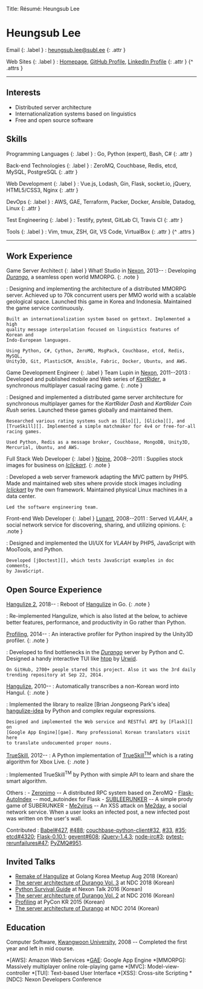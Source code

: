 Title: Résumé: Heungsub Lee

Heungsub Lee
============

Email {: .label }
: [heungsub.lee@subl.ee](mailto:heungsub.lee@subl.ee)
  {: .attr }

Web Sites {: .label }
: [Homepage](/),
  [GitHub Profile](https://github.com/sublee),
  [LinkedIn Profile](https://linkedin.com/in/sublee)
  {: .attr }
{^ .attrs }

---

Interests
---------

- Distributed server architecture
- Internationalization systems based on linguistics
- Free and open source software

Skills
------

Programming Languages {: .label }
: Go, Python (expert), Bash, C#
  {: .attr }

Back-end Technologies {: .label }
: ZeroMQ, Couchbase, Redis, etcd, MySQL, PostgreSQL
  {: .attr }

Web Development {: .label }
: Vue.js, Lodash, Gin, Flask, socket.io, jQuery, HTML5/CSS3, Nginx
  {: .attr }

DevOps {: .label }
: AWS, GAE, Terraform, Packer, Docker, Ansible, Datadog, Linux
  {: .attr }

Test Engineering {: .label }
: Testify, pytest, GitLab CI, Travis CI
  {: .attr }

Tools {: .label }
: Vim, tmux, ZSH, Git, VS Code, VirtualBox
  {: .attr }
{^ .attrs }

---

Work Experience
---------------

Game Server Architect {: .label }
What! Studio in [Nexon][], 2013--
:   Developing <cite>[Durango][]</cite>, a seamless open world MMORPG.
    {: .note }

:   Designing and implementing the architecture of a distributed MMORPG server.
    Achieved up to 70k concurrent users per MMO world with a scalable
    geological space. Launched this game in Korea and Indonesia. Maintained
    the game service continuously.

    Built an internationalization system based on gettext. Implemented a high
    quality message interpolation focused on linguistics features of Korean and
    Indo-European languages.

    Using Python, C#, Cython, ZeroMQ, MsgPack, Couchbase, etcd, Redis, MySQL,
    Unity3D, Git, PlasticSCM, Ansible, Fabric, Docker, Ubuntu, and AWS.

Game Development Engineer {: .label }
Team Lupin in [Nexon][], 2011--2013
:   Developed and published mobile and Web series of
    <cite>[KartRider][]</cite>, a synchronous multiplayer casual racing game.
    {: .note }

:   Designed and implemented a distributed game server architecture for
    synchronous multiplayer games for the <cite>KartRider Dash</cite> and
    <cite>KartRider Coin Rush</cite> series. Launched these games globally and
    maintained them.

    Researched various rating systems such as [Elo][], [Glicko][], and
    [TrueSkill][]. Implemented a simple matchmaker for 4v4 or free-for-all
    racing games.

    Used Python, Redis as a message broker, Couchbase, MongoDB, Unity3D,
    Mercurial, Ubuntu, and AWS.

Full Stack Web Developer {: .label }
[Npine][], 2008--2011
:   Supplies stock images for business on <cite>[Iclickart][]</cite>.
    {: .note }

:   Developed a web server framework adapting the MVC pattern by PHP5. Made
    and maintained web sites where provide stock images including
    <cite>[Iclickart][]</cite> by the own framework. Maintained physical Linux
    machines in a data center.

    Led the software engineering team.

Front-end Web Developer {: .label }
[Lunant][], 2008--2011
:   Served <cite>VLAAH</cite>, a social network service for discovering,
    sharing, and utilizing opinions.
    {: .note }

:   Designed and implemented the UI/UX for <cite>VLAAH</cite> by PHP5,
    JavaScript with MooTools, and Python.

    Developed [jDoctest][], which tests JavaScript examples in doc comments,
    by JavaScript.

Open Source Experience
----------------------

[Hangulize 2][hangulize2], 2018--
:   Reboot of [Hangulize][] in Go.
    {: .note }

:   Re-implemented Hangulize, which is also listed at the below, to achieve
    better features, performance, and productivity in Go rather than Python.

[Profiling][], 2014--
:   An interactive profiler for Python inspired by the Unity3D profiler.
    {: .note }

:   Developed to find bottlenecks in the <cite>[Durango][]</cite> server by
    Python and C. Designed a handy interactive TUI like [htop][] by [Urwid][].

    On GitHub, 2700+ people stared this project. Also it was the 3rd daily
    trending repository at Sep 22, 2014.

[Hangulize][], 2010--
:   Automatically transcribes a non-Korean word into Hangul.
    {: .note }

:   Implemented the library to realize [Brian Jongseong Park's idea]
    [hangulize-idea] by Python and complex regular expressions.

    Designed and implemented the Web service and RESTful API by [Flask][] on
    [Google App Engine][gae]. Many professional Korean translators visit here
    to translate undocumented proper nouns.

[TrueSkill][trueskill-py], 2012--
:   A Python implementation of [TrueSkill<sup>TM</sup>][trueskill] which is a
    rating algorithm for Xbox Live.
    {: .note }

:   Implemented TrueSkill<sup>TM</sup> by Python with simple API to learn and
    share the smart algorithm.

Others
:   - [Zeronimo][] -- A distributed RPC system based on ZeroMQ
    - [Flask-AutoIndex][] -- mod_autoindex for Flask
    - [SUBLEERUNKER][] -- A simple prody game of SUBERUNKER
    - [Me2virus][] -- An XSS attack on [Me2day][], a social network service.
                      When a user looks an infected post, a new infected post
                      was written on the user's wall.

Contributed
:   [Babel#427](https://github.com/python-babel/babel/pull/427),
    [#488](https://github.com/python-babel/babel/pull/488);
    [couchbase-python-client#32](
      https://github.com/couchbase/couchbase-python-client/pull/32),
    [#33](https://github.com/couchbase/couchbase-python-client/pull/33),
    [#35](https://github.com/couchbase/couchbase-python-client/pull/35);
    [etcd#4320](https://github.com/coreos/etcd/pull/4320);
    [Flask-0.10.1](https://github.com/mitsuhiko/flask/commit/6fca662);
    [gevent#608](https://github.com/gevent/gevent/pull/608);
    [jQuery-1.4.3](https://blog.jquery.com/2010/10/16/jquery-143-released/);
    [node-irc#3](https://github.com/martynsmith/node-irc/pull/3);
    [pytest-rerunfailures#47](
      https://github.com/pytest-dev/pytest-rerunfailures/pull/47);
    [PyZMQ#951](https://github.com/zeromq/pyzmq/pull/951).

Invited Talks
-------------

- [Remake of Hangulize][gokr1808] at Golang Korea Meetup Aug 2018 (Korean)
- [The server architecture of Durango Vol. 3][ndc18] at NDC 2018 (Korean)
- [Python Survival Guide][nxtk16] at Nexon Talk 2016 (Korean)
- [The server architecture of Durango Vol. 2][ndc16] at NDC 2016 (Korean)
- [Profiling][pycon15] at PyCon KR 2015 (Korean)
- [The server architecture of Durango][ndc14] at NDC 2014 (Korean)

[ndc18]: https://subl.ee/~ndc18
[ndc16]: https://subl.ee/~ndc16
[ndc14]: https://subl.ee/~ndc14

[gokr1808]: https://subl.ee/~gokr1808
[nxtk16]:   https://subl.ee/~nxtk16
[pycon15]:  https://subl.ee/~pycon15

Education
---------

Computer Software, [Kwangwoon University][kw], 2008
-- Completed the first year and left in mid course.

[profiling]: https://github.com/what-studio/profiling
[htop]: http://hisham.hm/htop
[urwid]: http://urwid.org/
[trueskill-py]: https://trueskill.org/
[trueskill]: http://research.microsoft.com/en-us/projects/trueskill/
[hangulize2]: https://github.com/hangulize
[hangulize]: https://hangulize.org/
[hangulize-idea]: http://iceager.egloos.com/2610028
[energy]: http://pythonhosted.org/energy
[flask-autoindex]: http://pythonhosted.org/Flask-AutoIndex
[zeronimo]: https://github.com/sublee/zeronimo
[lets]: https://github.com/sublee/lets
[jdoctest]: https://lunant.github.com/jdoctest
[subleerunker]: /runker/
[me2virus]: https://github.com/sublee/me2virus
[me2day]: http://en.wikipedia.org/wiki/Me2day
[flask]: http://flask.pocoo.org/
[gae]: https://cloud.google.com/appengine
[nexon]: https://company.nexon.com/eng
[durango]: http://durango.nexon.com/
[vindictus]: http://en.wikipedia.org/wiki/Vindictus
[kartrider]: http://kart.nexon.com/
[elo]: http://en.wikipedia.org/wiki/Elo_rating_system
[glicko]: http://en.wikipedia.org/wiki/Glicko_rating_system
[npine]: http://en.npine.com/
[iclickart]: http://iclickart.co.kr/
[lunant]: http://lunant.net/
[kw]: http://www.kw.ac.kr/

*[AWS]: Amazon Web Services
*[GAE]: Google App Engine
*[MMORPG]: Massively multiplayer online role-playing game
*[MVC]: Model-view-controller
*[TUI]: Text-based User Interface
*[XSS]: Cross-site Scripting
*[NDC]: Nexon Developers Conference
